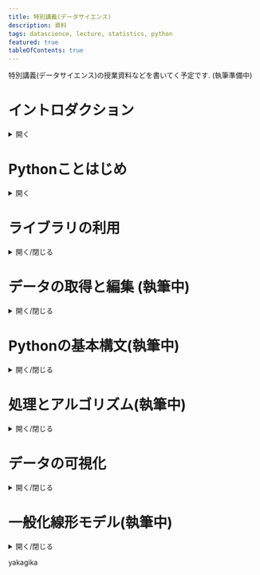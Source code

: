 ```yaml
---
title: 特別講義(データサイエンス)
description: 資料
tags: datascience, lecture, statistics, python
featured: true
tableOfContents: true
---
```



特別講義(データサイエンス)の授業資料などを書いてく予定です.
(執筆準備中)

# イントロダクション
<details>
    <summary> 開く </summary>

こちらの資料では,授業に必要な技術的な内容に限定して掲載します.
授業概要,授業の注意点,成績等については講義中に別資料で説明します.

この授業では, プログラムの基礎を学習したあとに, 様々なDS(Data Science)の技術を実際に試します.
DSは名前の通り,データを扱います. 現在ではデータは基本的に,電子データとして収集,処理されるため,それらの編集,処理にはプログラムを利用します. プログラミングができないと何もできません.

最終的には,自身で研究のためのプログラムを組んでもらいます.
DSや統計でよく使われる言語は, Python, Julia, R, SPSS, matlab などいくつかありますが, この授業では, 現在世界的に広く使われており,習得も容易なPythonを利用します.

## プログラミング言語の種類

プログラミング言語には沢山の種類がありますが,言語によって機能や得意なことが異なります.

![Langage icons](/images/2024-04-08-lecture-DS-languages.png)


プログラミング言語は **実行方式**, **書き方**,**検査の仕方**などの特徴がそれぞれ異なり,大まかにはそれぞれ以下のような意味になります.

---

**実行方式**

プログラミング言語は,人間にとって理解しやすくデータ構造やアルゴリズムを記述するための手段です.しかし,コンピュータはプログラミング言語を直接理解することはできません.そのため,書かれたプログラムはコンピュータが解釈できる形式,すなわち0と1のビット列である機械語に翻訳される必要があります.この翻訳プロセスは,プログラムの実行方式を以下の二つに分ける要因となります.



::: note
- インタプリタ方式

インタプリタ方式では,プログラムは逐次的に機械語に翻訳されながら実行されます.この方式の特徴は,コンパイルする必要がないため,翻訳と実行が同時に行われる点です.これにより,プログラムの変更がすぐに反映されるため,開発中のテストやデバッグが容易になります.しかし,実行のたびに翻訳を行う必要があるため,実行速度が遅くなることが欠点です.
:::



::: note
- コンパイラ方式

コンパイラ方式では,プログラム全体が事前に機械語に翻訳され,その結果として得られる実行可能なプログラムが生成されます.コンパイラ方式の利点は,一度コンパイルされたプログラムは,何度も実行される際に追加の翻訳が不要であるため,実行速度が速いことです.また,コンパイル時にプログラム全体を分析できるため,エラーやバグの発見が早期に行え,より安全性が高まるという利点があります.
:::

この二つの実行方式は,プログラムの性質や用途に応じて選択されます.インタプリタ方式は開発の柔軟性が求められる場合に適しており,コンパイラ方式は性能が重視される場合に好まれます.プログラマはこれらの特性を理解し,それぞれの場面で最適な選択をすることが求められます.

---


**書き方**

プログラミングとは,基本的にコンピュータに対して実行してほしい命令を記述する作業です.現在主流のプログラミング言語には,大まかに**手続き型言語**と**関数型言語**の二つの記述方法が存在します.

::: note

- 手続き型言語

この言語タイプでは,プログラムが｢何を,どうするか｣を順番に記述していきます. Python,Java,VBAなど多くの広く使われている言語がこの方法を採用しています. これにより,処理の流れが直観的に理解しやすくなります.

:::

::: note

- 関数型言語

関数型言語では,プログラムを実行によってユーザーが得たい結果を抽象化し,関数の組み合わせで記述します.このアプローチは,安全性の向上やデバッグのしやすさといったメリットを提供しますが. 概念の抽象化により理解が難しくなることがあります.

:::

近年では,手続き型言語にも関数型の構文が取り入れられるようになり,手続き型言語内で関数型風に記述することや,その逆も可能になっています.

これらの違いについて更に詳しく知りたい方は,別の[講義資料](/lectures/2024-03-29-introduction-to-algebraic-programing.html)で更に詳しく説明しています.

---

**検査の仕方**

プログラミングは,データ構造とアルゴリズムを使用して命令を記述する作業です.ここではデータ型の詳細に深くは触れませんが,あらゆるプログラミング言語において,データはコンピュータのメモリ上に数値の羅列として存在します.それらの数値に意味を与えることでデータ型が形成されます.

プログラムは実行時に,これらのデータ型が適切に使用されているかを検査します.主な検査方法には**動的型付け**と**静的型付け**があります.動的型付けでは,プログラムの実行時にデータ型が決定され,静的型付けではコンパイル時にデータ型が固定されます.さらに,型付けには「弱い型付け」と「強い型付け」という区別も存在しますが,この講義ではその詳細には触れません.興味のある方は,このトピックについてさらに調査してみてください.

::: note
- 動的型付け
動的型付けのシステムでは,プログラマが変数の型を明示的に宣言する必要がありません.代わりに,コンピュータはプログラムの実行時に型を推論し,適切な型を自動で割り当てます.この柔軟性により,プログラマはより迅速に開発を進めることが可能になります.一方で,このシステムではコンパイル時の型チェックが行われないため,実行時に型関連のエラーが発生するリスクが高まります.そのため,安全性を確保するためには,プログラマ自身が型の整合性に注意を払い,エラー処理やテストにより問題を検出する必要があります.
:::

::: note
- 静的型付け

静的型付けでは,プログラマが変数や関数の型をコード内で明示的に宣言し,これらはコンパイル時にチェックされます.この事前の型チェックにより,プログラムの安全性が向上し,実行時のエラーが減少します.また,コンパイラが型情報を利用して効率的なコード生成を行い,パフォーマンスが向上することがあります.静的型付けは特に,大規模プロジェクトや高い信頼性が求められる場合に適しています.

:::

---

プログラミング言語は,このような区分や,それ以外の様々な機能によって,用途の向き不向きが決まります(大雑把な目安です).

![Languages and usages](/images/2024-04-08-language-and-purpose.png)

ではこれらの特徴を踏まえて,Pythonとはどのような言語なのかを見てみましょう.

::: note
Pythonは

    - インタプリタ型言語で
        - 機械語に翻訳しながら動く
        - 手軽に書けて手軽に試せる
        - でも少し安全性が低く,遅い

    - 手続き型言語で
        - 次に何をするかを順番に書く
        - (ただし関数型っぽい書き方もできる)

    - 動的型付け言語で
        - 型検査を動かしながら実施
        - 動かしてから型が違うと失敗する
:::

これらは,プログラミング言語の大きな分類からみたPythonですが, Python固有の特徴として以下のようなものがあります.


::: note

    - とにかく読みやすく書きやすく覚えやすい
        - ABC言語という教育用言語が元になっている
            - 予約語が少ない,      → 覚えることが少ない
            - インデントでかき分け → 間違いが少ない
            - だれが書いても同じになる(と言われてはいる)

    - ライブラリが豊富
        - 統計処理を全部0から自分で書くのは大変
        - 他の人が作ったものを使えるようにするのがライブラリ
        - 様々な大学や企業,研究者が膨大な量の統計処理,機械学習ライブラリを開発している

    - 遅いけど,Cなどと連携しやすい.
        - プログラミング言語ごとに速度は異なる.
        - Pythonは結構遅いので大きな計算に時間がかかる.
            - とても早い言語で遅い部分を書き換えやすい
            - ライブラリは基本的に早くなっている
:::

Pythonが教育用に良く使われるのは, インタプリタ方式の動的型付け言語であることから手軽に書けるだけではなく,もともと言語として簡単に書けるように作られていることが大きいです.

また, 統計,データサイエンス分野のライブラリが充実しており, これによって誰でも簡単に複雑な統計処理やデータサイエンスの技法が利用できることで,Pythonが広く普及しています.

簡単 → 教育用に → 多くの人が使う → ライブラリが充実 → もっと多くの人が使う

という流れがPythonの最大の強みと言えるでしょう.

実際にPythonはユーザー数が増え続けており,プログラムの共有サイトGitHubにおける2023年のすべての言語のなかで2番目にユーザ数が多い言語となっています.
[Top 10 Programming languages on GitHub](https://github.blog/2023-11-08-the-state-of-open-source-and-ai/)

![Top 10 Programming languages on GitHub](/images/top-programming-languages-2023.png)


## 授業準備

この講義では,プログラムを自分で作成し,様々な演習をこなしてもらいますが,その前段階として,いくつかの準備が必要となります. このあたりはこの科目の先修科目の統計学入門でも扱っていますが,履修していない人もいますので,順番にやっていきましょう. 非常に基礎的な内容なので, 問題のない人は飛ばしましょう.

### テキストエディタ

テキストエディタとは,プログラムを書くためのソフトウェアです.
プログラムを書くことをコーディング(Coding)といいます.

テキストエディタには沢山の種類があり,それぞれ独自の機能を持っています.
Windwosに最初から入っている｢メモ帳｣もテキストエディタですが,プログラムを書くために様々な機能が追加された高機能なテキストエディタも沢山あります.

例えば,シンタックスハイライト機能は,以下のプログラムのように,プログラムの記述を役割や意味に応じて色付けして見やすくしてくれます.

~~~ python
## シンタックスハイライト
from datetime import datetime

def greet_based_on_time():
    now = datetime.now()
    current_hour = now.hour

    if 5 <= current_hour < 12:
        greeting = "Good morning, world!"
    elif 12 <= current_hour < 18:
        greeting = "Good afternoon, world!"
    else:
        greeting = "Good night, world!"

    return greeting

# 関数を呼び出して結果を表示
print(greet_based_on_time())
~~~


また,スペースをタブに変換するなどの機能も非常に便利です. 最近では生成AIを利用した自動補完機能がついたエディタなどもありますが,本講義における生成AIの利用に関しては第2回でコードを書き始めた際に説明します.

今までメモ帳以外のテキストエディタを利用したことが無い方には,シンプルなSublime Text 3をおすすめします(今世界的に人気があるのは VSCodeです.非常に便利ですが機能が多すぎて皆さんが混乱する可能性があるので,こちらを選びました).

既に何かしらのテキストエディタを利用している方は,現在使用しているエディタをそのまま利用して頂いても構いません.

[このURL](https://www.sublimetext.com/3)をクリックして,ページ上部にあるDownloadをクリックします. 自分のPCに合わせたインストール方法を選択しましょう.

![Screenshot Sublime Text](/images/2024-04-08-lecture-DS-sublime-install.png)

::: warn
SublimeTextもいろいろな機能を追加することができます.
｢SublimeText 設定｣などで調べて,好きなようにカスタマイズして構い舞いません.
カスタマイズをしなくても基本的な機能には問題ありません.
:::



## IMEの設定

プログラムは基本的に **｢半角英数字｣** で記述されます. プログラム中に全角の空白や記号が交じるとエラーの原因となる場合があります. そのため,プログラムを書く前に,そういったミスが起きないようにIMEの設定をしましょう.

タスクトレーからIMEの設定ができます．基本的に記号をすべて半角に設定しましょう（スペースは必ず半角にしましょう）．特に，句読点をコンマとピリオドに変更しましょう．

![IME](/images/2024-04-08-lecture-DS-IME.png)

## CLIの基本操作

プログラムの開発環境にはマウスなどでクリックして操作するGUI(Graphical User Interface)をもったIDE(Integrated Development Environment)などもありますが,基本的には文字によってコンピュータに命令を送るCLI(Command Line Interface)を利用します. 映画やマンガなどで,ハッカーが黒い画面に文字を打っているあれのことです.

コンピュータのオペレーティングシステムとユーザー間のCLIを提供するプログラムをShellといい,Windowsでは,Command PromptやPowerShellなどがあります. MacなどのUnix系では,Bashやzshがあります. いずれも (Windows) Terminalというソフトウェアを介して利用します.

本講義では環境や好みによって好きな環境で開発して構いませんが,ここでは,PowerShellの利用法を解説します.

Windows11の検索バーで `Terminal`と検索して,出てきた `Terminal`をクリックしましょう.

![Screenshot Terminal](/images/Terminal-launch.png)

自動的に`Windows PowerShell`が起動します. 立ち上がった,黒色の画面に文字でコマンド(命令)を入力して,コンピュータを操作します.

![Screenshot Terminal](/images/Terminal-window.png)


### エンコーディング

実際にコマンドを入力する前に, 初心者がつまづきやすいポイントとして,Windowsのエンコーディングについて解説します.

PCは人間の使う文字（日本語，英語など）が理解できません.PCは機械語と呼ばれる言語で命令を受け付けます.一方で,人間は機械語を読むのが困難です.そこで,人間の使う文字と,機械語の間に変換ルールを設けて人間の文字でされた命令をPCにわかる文字に変換します.この変換ルールを文字エンコーディングと呼びます.

エンコーディングには複数の種類があります(日本語設定のWindowsはShift-JIS,Unix系はUnicodeが一般的です).
PythonはUTF-8という文字エンコーディングがデフォルトなので,Windowsにおいても可能な限りUTF-8を用いた方が良いです.

そこで,ターミナル上で利用するエンコーディングを変更します.
PowerShellを起動して, `chcp 65001` と打ち込み, PowerShell上で利用する文字エンコーディングをUTF-8に変更しましょう. `chcp`が利用する文字コードを変更するコマンド(change code page)で,その後に変更したい文字コードを入力します. `65001`は`UTF-8`のコードページ(Windows独自の文字エンコーディング)です. これはPowerShellを起動する度に行ってください．

~~~ sh
chcp 65001
~~~

と入力すると,

~~~ sh
Active code page: 65001
PS C:\Users\user>
~~~
のように表示されるはずです.

### 日本語表示

Power Shellの設定によっては日本語が表示されず,日本語部分が `□` で置き換えられて表示されます.これは,使用しているフォントに日本語が含まれていないために発生します.


![Screenshot PowerShell](/images/powershell-tofu.png)


設定を変更してて日本語を表示可能にしましょう(
適当な日本語を入力してみて,問題なく表示されるようであれば,変更は必要ありません).

左上の`下向きの矢印 > 既定値 > 外観 > フォントフェイス`の部分を日本語フォントに変更し`保存`をクリックすることで,日本語が表示されるようになります.

![Screenshot Terminal](/images/Terminal-setting1.png)

![Screenshot Terminal](/images/Terminal-setting2.png)

![Screenshot Terminal](/images/Terminal-setting3.png)

その他色やサイズなど,好きな設定に変更できます. あとで,好みにカスタマイズしましょう.

### ディレクトリ

基礎的なコマンドを学ぶ前に,ディレクトリに関して理解しておきましょう.
コンピュータの中のデータは,以下のような木構造になっています. このような木構造によるファイルの構造をディレクトリといいます.

~~~
C: -- Users -- hoge
          |
            -- hoge2 -- Desktop
                   |
                     -- Downloads
                   |
                     -- Documents -- huga
                                |
                                  -- huga2
~~~


CLIにおいて,ユーザはこの木構造のどこかに存在しており,この木構造を移動しながら様々な作業を行います. 現在いるディレクトリのことを `working directory`(以下wd)や`current directory`といいます.


## 基礎的なコマンド

ここでは, この講義で必要となる最低限のコマンド,特にディレクトリの移動に関するコマンドを学習します.

wdは, CLIの左側に表示されていることが多いです.

~~~ sh
PS C:/Users/hoge2>
~~~

のように表示されていれば今`C:`ドライブ下の`Users`下の`hoge2`がwdとなります.

::: warn

- Windowsでは,ディレクトリを区切る文字が`¥`あるいは`\`で表示されていると思います.

- Macでは,`/`です.

本資料では,`¥`を表示するのが ~~ダルい~~ 技術的に難しいので`/`を利用しています. 自分の環境に併せて適宜読み替えてください.
:::

CLIの左側に表示されていない場合にも`pwd`コマンド (print working directory)を入力すると,現在のディレクトリが表示されます.

~~~ sh
PS C:/Users/hoge2> pwd

PATH
----
C:/Users/hoge2
~~~

wdの下に何があるかを調べるコマンドとして`ls`コマンド(list)があります.

::: warn
以下, `PS C:\Users\hoge2`の部分は省略します.
:::

~~~ sh
> ls

Desktop
Downloads
Documents
~~~

※実際の画面では,もう少しいろいろな情報が書かれているかと思います.

wdから別のディレクトリに移動するコマンドとして `cd` コマンド(change directory)があります

`cd [移動先]` と打つことで,lsコマンドで出てきた,ディレクトリに移動することができます.

~~~ sh
> ls
Desktop
Downloads
Documents

> cd Documents
> pwd
PS C:/Users/hoge2/Documents
~~~

::: warn

移動先のディレクトリ名はすべて自分で入力する必要はありません. 最初の数文字を入力して`Tab` Keyを押すと,自動で保管してくれます.

:::


`cd ..` と打つと一つ前のディレクトリ,`cd ~`と打つとホームディレクトリ(基本的には最初に開いた際にいた場所)に一挙に移動することができます.

~~~ sh
> pwd
PS C:/Users/hoge2/Documents
> cd ..
> pwd
PS C:/Users/hoge2
> cd Documents/huga
> pwd
PS C:/Users/hoge2/huga
> cd ~
> pwd
PS C:/Users/hoge2
~~~

`mkdir [作りたいディレクトリ名]` コマンド(make directory)で,新しいディレクトリを作成できます.

`rmdir [消したいディレクトリ名]` コマンド(remove directory)で,ディレクトリを消すことができます.

~~~ sh
> pwd
PS C:/Users/hoge2
> ls
Desktop
Downloads
Documents
> cd Documents
> ls
huga
huga2
> mkdir huga3
> ls
huga
huga2
huga3
> rmdir huga3
> ls
huga
huga2
~~~

`rmdir` コマンドでは中身のあるディレクトリは消せません. オプションを追加することで消せますが,危険なのでここでは教えません.興味があったら自分で調べてみましょう.

::: note
**練習:作業用ディレクトリを作ろう**

- これから,作業をするためのディレクトリをコマンドで作成しましょう.

    - Documentsに移動
    - Programs というディレクトリを作成し移動
    - Python というディレクトリを作成し移動
    - slds というディレクトリを作成し移動
    (名前は好きに設定して良いです. slds; special lecture data science)

これからこの講義で利用するプログラムなどはsldsに保存しましょう.
:::


## 環境構築

自身の環境(PC)でプログラムが動くようにすることを環境構築といいます. Python自分のPCで動くように設定をしましょう.

Pythonの環境構築に関して説明します.Pythonを動かす方法は沢山あります.一つのソフトの中でプログラムの編集から実行まで全て完結するIDE(統合開発環境)やブラウザ上で実行する方法もありますが,ここではCLIを利用して実行する方法を準備します.Windowsを所有している学生が多いと思われるので,Windowsを前提に説明します. それ以外のOSの方は分からなければ教員に聞いて下さい.

Pythonの[公式サイト](https://www.python.org/downloads/windows/)からPythonをダウンロードしましょう.

Windows → 最新の一つ前のバージョンの Windows installer (64-bit) をクリック

最新版を入れたいところですが,一番上のVersionは色々と不具合が起きる可能性があるので,上から2つ目のVersionにしておきましょう(バージョンの数字は,サイトを開いた時期によって変わります.)

![Download Python](/images/python-download.png)

ダウンロードした Python-3.12.1.exeをクリックするとウィンドウが開きます. 指示に従ってインストールしましょう．

::: warn
注意点

開いたWindowで

-  `Insatall launcher for all users(recommended)`

- `Add Python 12.1 to PATH`

というチェックボックスが出てきたら,それらにチェックを入れてから次に進みましょう.

この画面もVersionなどによって変わるため,分からなければ教員に聞いて下さい.

![Install Python](/images/install-python.png)

:::

インストールが終わったら **新しくPowerShellを開いて** `python --version` と入力しましょう.
**Macの人は** `python3 --version` とコマンドが変わりますので注意してください. Macの人は以降,`python` コマンドはすべて  `python3` コマンドに読み替えてください.

install したversionのPythonが表示されれば無事インストールされています.



~~~ sh
> python --version
Python 3.12.1
~~~

## Hello World

初めて作成するプログラムとして標準出力(PowerShellなどの画面)に`Hello World`と出力するだけのプログラムを作成してみます.

`PowerShell`を開いて,自分の作業用ディレクトリに移動します.

~~~ sh
> chcp 65001
> cd Documents/Programs/Python/slds
~~~


テキストエディタで新しいファイルを開き,**作業用ディレクトリ**に`hello.py`という名前で保存しましょう.

`.py`はPythonプログラムの拡張子です.

保存は,タブから`File > save with encoding > UTF-8`の順にクリックし`UTF-8`で保存しましょう.
それ以降は `Ctrl + s`などで上書き保存しても構いません.


作成したディレクトリに移動し, lsコマンドでファイルがあるか確認しましょう.
ょう.

~~~ sh
> ls
hello.py
~~~

確認できたらhello.pyに以下の2行を書き足して上書き保存します.

~~~ python
# -*- coding:utf-8 -*-
print(“Hello world!”)
~~~

保存できたら`python hello.py`コマンドでプログラムを実行します.
(Macの人は `python3 hello.py`です.)

標準出力に`Hello World!`と表示されれば成功です.

~~~ sh
> python hello.py
Hello World!
~~~

ここまでで，皆さんはPCでプログラムを書く準備が整いました．
あとはプログラムの書き方を学習すれば自身の環境で開発が行なえます．

## プログラミングの勉強の仕方

プログラミング言語は,文字通り**言語**です. 英語などと同じ様に,使わないと身につきません.なので,大事なことは**勉強するより使う**ことです.

英語の勉強で,一つひとつ文法を覚えることは大切かもしれませんが,実際に英文を書いたり,会話しないと使えるようにはなりません. プログラミングの学習で,学習用の資料や教科書を一つ一つ**読んだり,ノートに書き写す人**がたまにいますが,かなり効率が悪い方法です. 何も分からなくてもいいので,取り敢えずプログラムを書いて実行するようにしましょう. 資料に載っている例はすべて,実際に書いて実行してみましょう.

一番いい方法は,何も分からなくても取り敢えず,プログラムをつかってしてみたいことを実行することです.1からすべての構文などを覚えようとしないで,自分がやりたい,しなければならないことを,書き始めましょう. **分からないところだけを**調べれば十分です.

その際に,新しく知ったことは,メモなどして,あとで参照できるようにしておきましょう. その資料が後々役に立ちます.

プログラミングは,すべて暗記する必要はありません. 覚えていなくても,それの調べ方や載っている資料を知っていれば十分です. 何回も使う機能であれば自然に覚えます.

**ただし,** Pythonは非常に多くの人が利用しているので,みなさんがこの講義で習うレベルのことは検索すれば既に,完成したプログラムを参考にすることができます. また,ChatGPTなどの生成AIを利用すれば,皆さんの書いたプログラムよりかなりできの良いものをすぐに得ることができます. それらを見て勉強することは大切ですが,ただ,只管コピペしたり,生成AIの結果を利用しているだけでは,全く身につきません. 検索して出てきたコードや,生成AIによるコードを利用しても構いませんが, それをただ貼り付けるのではなく,**自分で読んで,理解する**ようにしましょう.

知らない部分,自分では書けない部分が見つかったらそれを理解するように勉強しましょう. ChatGPTに質問しても構いません. ただ,聞いたことを説明できるようにしましょう.

自分で説明できないものを使えるのは**せいぜい学校の課題くらいです**. 仕事や研究では,中身の良く分からないコードは利用できません. 最低限自分で理解したものだけを利用してください.

講義では,結果があっていればよいだけではなく,**なぜそのように書いたのか**,**どのような意味か**,**なぜこうなるのか**などを皆さんに聞きますので,理解に務めるようにしましょう.





::: note

**演習**

- <u>演習1 Shellコマンドの調査</u>

今回ならったいくつかのコマンド以外にも便利なコマンドが沢山あります. 3つ調べて,使い方を説明してください.

- <u>演習2 チートシートの作成</u>

チートシートとは「それだけを見れば必要な情報が分かるメモ書き」のことです.
プログラミングの学習では, 自分でノートを取って,それさえ見ればなんとかできる資料を作る のは非常に有用です.

`.ppt`でも`.txt`でも形態は何でも良いので, 自分だけのチートシートを作成して, 今日覚えたこと,調べたことなどをメモしていきましょう.

◦ CLI, Pythonの基礎, Pandasなど学習の区切りごとにシートを分けると便利です.

◦ スライドサイズを事前に大きく設定しておくと便利です

書き方は自由ですが, [検索して](https://www.google.com/search?newwindow=1&client=safari&sca_esv=635483f0705dd420&sca_upv=1&q=python+%E3%83%81%E3%83%BC%E3%83%88%E3%82%B7%E3%83%BC%E3%83%88&uds=AMwkrPtd7EXxieMQKehnHvZf8S6pNpVcJzQvmfSMfustdt5GVU4paqDezVS1KwRLLfnWdTPfRKqI2vio1swnpAMe65pQfFGqsLrhLm9FBruViqbu8gs83egRP5pID9cAUWbOoFAII8Bi4Sa9pC2nZB8uNY_Im_IVhSc-ISQJazoPJyS7Y5hq8j_wtxEDwusT0kav7Mhx_On2phc8rZKZ0rWb3f5AykS1iJlyMqAYBs5Ke8QgUSIasP6AkeP9P6DIKWQaXCglNYTRDcA_cLO0qv_MU45G2ng9BfipwmjcaL4l2EsY-TdRRazsTUowT__BAUHIv2lsEG32&udm=2&prmd=ivsnmbtz&sa=X&ved=2ahUKEwiA48qB-bOFAxU3aPUHHYJmBQsQtKgLegQICRAB&biw=1147&bih=1269&dpr=1)有名なチートシートを参考にしてください.

このチートシートは後で紹介してもらいます.

- <u>演習3 `print()`の利用</u>

今回作成した`hello.py`における
`print()` という関数は()内の文字(`""`で囲われている部分)を標準出力する関数です.
`print()`の括弧内の `Hello World!` 部分を好きな文字に書き換えて実行してみましょう.

:::

::: warn

**演習について**

この資料では,所々に演習が指定されています.
演習は自分で行い, どのようにやったのかを講義中に発表してもらいます.

家で演習を進めた場合には,講義中にそれが再現できるように,

- どのようにやったのか
- なぜやったのか

などを人に説明できるようにメモ,資料などを残しておきましょう.
:::


</details>

# Pythonことはじめ

<details >
    <summary> 開く </summary>



第2回では,Pythonの基礎の基礎を学習します.
本講義はプログラミング自体の学習を対象としているわけではないので,
講義内で必要な技能を紹介するのみに留めます.

基本的には,公式の[Pythonチュートリアル](https://docs.python.org/ja/3/tutorial/index.html)の内容で必要十分ですので,そちらにそって学習を進めます.
より詳しい内容を勉強したい場合には,プログラミングの講義を履修するか,
[千葉商科大学IEEESB](http://cucieee.stars.ne.jp/index.html)
などに参加するのが良いかと思います.

今回は取り敢えず,以下の作業を自分で行いながら,Pythonの体験をしてみましょう.

## REPLを使ってみよう



プログラムの対話環境全般をREPL (Read Eval Print Loop)と呼びます. 長いプログラム(スクリプト)を書かなくても対話的にプログラムを実行することができます.

Pythonには複数のREPLがあり,iPython, jupyternotebook, Google Colaboratoryなどがあります.ここではとりあえず,iPythonを利用します. 他のものについても,後ほど出てきます.

CLI(PowerShellやTerminal)を開いて,`python`(Mac の人はPython3)とだけ打ってEnter Keyを入力するとPythonのREPLが立ち上がります.

~~~ sh
~/Desktop
python3
Python 3.10.11 (v3.10.11:7d4cc5aa85, Apr  4 2023, 19:05:19) [Clang 13.0.0 (clang-1300.0.29.30)] on darwin
Type "help", "copyright", "credits" or "license" for more information.
>>>
~~~

プログラムを書いてEnter Keyを押すとその行のプログラムが実行されます.

~~~ sh
>>> 1 + 1
2
~~~


終了するには,`exit()`と入力します.

~~~ sh
~/Desktop 1m 7s
Python 3.10.11 (v3.10.11:7d4cc5aa85, Apr  4 2023, 19:05:19) [Clang 13.0.0 (clang-1300.0.29.30)] on darwin
Type "help", "copyright", "credits" or "license" for more information.
>>> 1 + 1
2
>>> exit()
~/Desktop 1m 7s
~~~

## コメントアウト

REPL上でもスクリプトでも,\#を先頭につけると,その行はコメントとして扱われます.

ただのコメントであり,プログラムとしては何も実行されません.

~~~ sh
>>> # これはコメント何も起きない
>>>
~~~

## データ型

第1回の検査に関する説明で軽く触れましたが, プログラミングで扱うデータはコンピュータのメモリ上に数値の羅列として存在します. それらの数値に人間が解釈可能な意味を与えたものをデータ型といいます.

Pythonで最初から準備されているデータ型(**組み込み型**)には以下のようなものがあります.
詳細はこのあと順番に見ていきますので, こんなものがあるということだけ,頭に入れておきましょう.

::: note
Pythonのデータ型(一部)

- 数値型:数値を表す
    - 整数(`int`)
    - 浮動小数点数(`float`)
    - 複素数(`complex`)

- 文字列型(`str`):文字を表す

- リスト(`list`):いくつかのデータをまとめたもの

- タプル(`tuple`):データの組み合わせ

- 辞書型(`dict`):`key`と`value`からなる辞書を表す

- 真偽値(`bool`):正しいか正しくないかなどを表す
:::



### 数値型(Pythonを電卓として使う)

REPLの動きに慣れるために,電卓で行うような簡単な計算をREPL上で行いましょう.
電卓で行う計算なので,ここで扱うデータ型は数値型になります.
Pythonは,における数値型には整数を表す`int`,小数を表す`float`,複素数を表す`complex`があります. 本資料では,その内`int`と`float`について扱います.

基本的には`1`や`100`のような整数を書けば`int`型として認識され,`1.0`や`100.3`のように小数点をつけると`float`型として認識されます.


~~~ sh
>>> 1
1
>>> 1.0
1.0
~~~

Pythonでは`type()`の丸括弧の中にデータを記述することで特定のデータのデータ型を確認することができます.

~~~ sh
>>> type(1)
<class 'int'>
>>> type(1.0)
<class 'float'>
~~~

整数や後述の文字など変換可能なデータ型から,`int`型へ変換するには`int()`の中に,そのデータを書きます. `float`型に変換するには,`float()`を使います.`int`から`float`への変換では,小数点以下が切り捨てられます.


~~~ sh
>>> int(4.9)
4
>>> float(2)
2.0
>>> float("2")
2.0
~~~

Pythonでは複数の数値型が混ざった計算に対応しています. 基本的に,特定の計算で複数の数値型が混じっている場合には, `int`型は`float`型に,`float`型は`complex`型に自動で拡張されるので本講義の範囲ではそれほど意識する必要はありません.

簡単な計算に用いる記号は以下のとおりです.

|  計算      | 記号      |
| ------     | ----      |
| 足し算     | `+`       |
| 引き算     | `-`       |
| 掛け算     | `*`       |
| 割り算     | `/`       |
| 整数除算   | `//`      |
| 剰余(余り) | `%`       |
| 累乗       | `**`      |
| 絶対値     | `abs()`   |
| 整数変換   | `int()`   |
| 小数変換   | `float()` |

実際の計算は以下のようになるはずです.

計算は普通の電卓と同じような感覚で使えます.

~~~ sh
>>> # 足し算
>>> 1 + 1
2
>>> # 引き算
>>> 10 - 5
5
>>> # 掛け算
>>> 2 * 3
6
>>> # 割り算
>>> 100 / 5
20.0
~~~

計算には順序があり丸括弧 `()`で囲うことで計算する順番を変えることができます.

~~~ sh
>>> (50 - 5 * 6) / 4
5.0
>>> 50 - 5 * 6 / 4
42.5
~~~


マイナスの数は数値の前に`-`をつけます

~~~ sh
>>> 10 + -5
5
~~~

割り算の商と余りは`//`や,`%`で計算できます.

~~~ sh
>>> # 整数除算(余りを表示しない)
>>> 6 // 4
>>> 1.0
>>> # 剰余(余り)
>>> 17 % 3
2
>>> 5 * 3 + 2
17
~~~

同じ数字をX回掛けたものを累乗といい,`**`といいます. `2 ** 3 = 2 * 2 * 2`

~~~ sh
>>> # 累乗
>>> 2 ** 2
4
>>> 2 ** 3
8
~~~


`abs()` の中に数値を入れることで絶対値が計算できます

~~~ sh
>>> abs(4)
4
>>> abs(-4)
4
~~~



:::

**演習**

以下の計算をREPLを使って自分でしてみましょう.
Pythonの計算になれることが目的ですので,どのように計算したかを説明できるようにしましょう.

- 飴が40個あります.7人で同じ数ずつ分けると1人分は何個で何個あまりますか?

- 底辺5cm,高さ4cmの三角形の面積はいくつですか?

- 2の8乗はいくつですか?

- 累乗と掛け算の計算順序を丸括弧を使った計算で確かめてください.

:::

## 変数と代入



値に名前をつけることを`代入`といい,名前のついた値を`変数`といいます. `=` の左側に付けたい名前,右側に値を書きます.

プログラムでは,データはコンピュータの記憶領域(メモリ)に格納されています. メモリは,1バイト(8bit, 1bit は0/1の値)ごとにアドレスという連番がついています.


![memory null](/images/memory-null.png)

~~~ sh
>>> x = 10
~~~

変数を宣言するということは,このアドレスにデータを割り当てることを意味します.
`x = 10`という変数が4バイト利用するとしたら以下のようにアドレス 201 から204 に 10という数字(int)を割り当てるイメージです.

![memory 10](/images/memory-10.png)

`x`のアドレスは`id(x)`で確認できます.

~~~ sh
>>> id(x)
4438639120
~~~

`y = x` と変数に別の名前を宣言する場合は,同じ場所が参照されます.

~~~ sh
>>> y = x
>>> id(x)
4438639120
>>> id(y)
4438639120
~~~

![memory 10](/images/memory-10y.png)

`x=15`と再度代入する(再代入)と,新しくメモリが確保されます.
その際に,`x`をコピーしていた`y`の値も変わることに注意しましょう.

~~~ sh
>>> x = 15
>>> id(x)
4438639280
>>> id(y)
4438639280
~~~

![memory 15](/images/memory-15.png)

数値の場合には`y`に再代入しても,`x`の値は変わりません.

~~~ sh
>>> x = 10
>>> y = x
>>> id(x)
4438639120
>>> id(y)
4438639120
>>> y = 15
>>> y
15
>>> x
10
>>> id(x)
4438639120
>>> id(y)
4438639280
~~~

この挙動は,後に出てくる配列では,異なるので注意が必要です.


::: note
変数に名前をつける際には,以下の点に注意しましょう.

- 小文字で始まる英数字を使う

- 複数の単語を使うときは`_`(アンダーバー)でつなげる

- 英語で名前をつける
    - `nagasa` ではなく `length`
    - `namae` ではなく `name`

- 長くなっても良いので他の人が見たときに意味がわかる名前をつける
    - 三角形の高さを表したいとして
        - `x`や`h`などの一文字よりも
        - `height`のほうが良い
        - 他にも高さを表す変数が登場するなら
        `triangle_height`のほうがより分かりやすい

~~~ sh
>>> # 長方形の面積を求める
>>> width = 20
>>> height = 5
>>> area = width * height
>>> area
900
>>> #定義されていないものはエラーがでます
>>> space
Traceback (most recent call last):
 File "<stdin>", line 1, in <module>
NameError: name 'space' is not defined
~~~
:::

::: note
**演習**

- 変数を利用して以下の猫型ロボットのBMIを計算してください
    - BMI = 体重(kg)÷身長(m)の2乗
    - 猫型ロボットの身長 129.3cm
    - 猫型ロボットの体重 129.3kg
:::

### 代入演算子

代入は`=`でつなげる以外にもいくつかのパターンがあります.
まずは,普通に変数に数値を代入してみます.

~~~ sh
>>> x = 1
>>> x
1
>>> x = 2
>>> x
2
~~~

このように具体的な値を`=`の右側に記入するのは直感的に分かりやすいのですが,pythonのプログラムを見ていると,左右に同じ変数名が登場する場合があります.

~~~ sh
>>> x = 1
>>> x = x + 1
>>> x
2
~~~

これは,**右側に登場する**`x`は過去の`x`を表しており,**左側に登場する**`x`は,過去の`x`を利用して作られた新しい`x`であると解釈しましょう.

上の例では,`x=1`という過去の変数を使って, `x(=1) + 1`という新しい`x`を作っています.
これは**自己代入**と呼ばれ,数学や関数型言語における**再帰**とは異なり,手続き型言語独特の記法なので注意しましょう.

足し算`+`を使った自己代入は省略して, `x += 1`のように書けます. これは `x = x + 1`の省略形で**複合代入演算子**といいます.

同様に,引き算`-=`,掛け算 `*=`, 割り算 `/=`などの代入演算子も存在します.

~~~ sh
>>> x = 10
>>> x -= 5
>>> x
5
>>> x *= 5
>>> x
25
>>> x /= 5
>>> x
5
~~~

## 文字列型

ここまでは,数値のみを扱ってきましたが,Pythonには数値以外にもいくつものデータ型が存在します.
次に, 文字を表す`文字列型(str)`の利用法について見ていきましょう.

文字列型は,文字を`""`(ダブルクオーテーション),あるいは`''`(シングルクォーテーション)で囲みます.

~~~ sh
>>> "イヌ"
'イヌ'
>>> 'ネコ'
'ネコ'
>>> type('ネコ')
<class 'str'>
~~~

三連引用符`"""`で囲むことで複数行書くことができます.

~~~ sh
>>> """ あ
... い
... う"""
'あ\nい\nう'
~~~

`\n`は改行を表しています.

~~~ sh
>>> print('あ\nい\nう')
あ
い
う
~~~

### 文字列の演算

文字列は`+`で連結,`*`で反復させることができます.

~~~ sh
>>> name = '太郎'
>>> '私は' + name 'です!'
'私は太郎です!'
>>> name * 3
'太郎太郎太郎'
~~~

文字列が代入された変数の後ろに`[]`をつけて,番号を`[]`の中に入れると,指定した番号番目の文字が取得できます. このような`[]`で指定する数字を`index`といいます.

`Python`という文字に対して,indexは以下のように振られています.
`-`をつけて後ろから数えることもできます.

|文字列    |  P    |  y    |  t    |  h    |  o    |  n    |
| :---:    | :---: | :---: | :---: | :---: | :---: | :---: |
|前から    |  0    |  1    |  2    |  3    |  4    |  5    |
|後ろから  |  -6   |  -5   |  -4   |  -3   |  -2   |  -1   |

Pythonの文字列は,最初の文字を`0`番目と数えるので注意しましょう.

~~~ sh
>>> word = 'Python'
>>> word[0]
'P'
>>> word[5]
'n'
>> word[-6]
'p'
~~~

インデックスの`[]`の中で,`[Start:End]`のようにはじめと終わりのインデックスを指定することで,文字列の1文字ではなく,部分的な文字列を取得することもできます. これを**スライス**といいます.

終わりは,一つ手前までになるので注意しましょう.

~~~ sh
>>> word[0:2]
'Py'
>>> word[2:5]
'tho'
~~~

はじめか終わりのインデックスを省略すると,**以降全て**という意味になります.

~~~ sh
>>> word[:4] #0から4まで
'Pyth'
>>> word[2:] #2から最後まで
'thon'
~~~

::: note
**演習**

- 演習1

`'abcdefg'` から `'cde'`をスライスで抜き出してください.

- 演習2

`x = 'abcdefg'`と定義して, xに操作を加えて`'abfg'`を作ってください.

- 演習3

`x = 'abcdefg'`と定義して, xに操作を加えて`'bbbeee'`を作ってください.

:::

## リスト

複数の値をまとめるデータ型の一種に**リスト型**があります. コンマで区切って角括弧の中に複数の値を書くことで,ひとまとまりのデータを作れます.
リストの中身一つ一つを**要素**といいます.

~~~ sh
>>> squares = [1,4,9,16,25]
>>> squares
[1,4,9,16,25]
~~~

リストは文字列と同じ様に,インデックスやスライスで要素を取得できます.

~~~ sh
>>> squares[0]
1
>>> squares[-1]
25
>>> squares[-3:]
[9,16,25]
~~~

### リストの演算

リストも`+`で連結,`*`で反復させることができます.

~~~ sh
>>> [1,2,3] + [4,5,6]
[1,2,3,4,5,6]
>>> [1] * 3
[1,1,1]
>>> [1,2] * 3
[1,2,1,2,1,2]
~~~

リストはインデックスやスライスで指定した要素に値を再代入して変更することができます.

~~~ sh
>>> animal = ['cat','dog','bird']
>>> animal[1] = 'mouse'
>>> animal
['cat','mouse','bird']
>>> animal[1:] = ['fish','pig']
>>> animal
['cat','fish','pig']
~~~

::: warn

リストは,数値などとは**変数に別の名前をつけたときの挙動が異なる**ので注意が必要です.

数値や文字列は,別の名前をつけた変数に再代入した場合もとの変数は,変更されません.

~~~ sh
>>> cat = 'cat'
>>> cute_cat = cat
>>> cute_cat = 'cute_cat'
>>> cat
'cat'
>>> cute_cat
'cute_cat'
~~~

`cute_cat`を変更しても`cat`は変わりません. 代入の説明箇所で見たように,数値などの変数の場合は,`cute_cat`には`cat`の値が渡されており,値が同じ場合には同じアドレスを参照するが,値が変更された場合には,
新しいメモリが確保されます.

しかし,リストは別名の変数を変更すると元の変数の値も変更されます.

~~~ sh
>>> animal = ['cat','fish','pig']
>>> species = animal
>>> species[0] = 'horse'
>>> animal
['horse', 'fish', 'pig']
>>> species
['horse', 'fish', 'pig']
~~~

`animal`の別名`species`を変更すると`animal`も変更されています. これは,配列などは新しい名称の変数に,値ではなくアドレスを渡していることによります.どちらの変数もずっと同じアドレスを参照しつづけるため,片方が変化すると同じアドレスを参照しているもう片方の値も変わります.

~~~ sh
>>> id(animal)
4441753024
>>> id(species)
4441753024
>>> species[0] = 'cat'
>>> id(species)
4441753024
~~~

しかし,インデックスやスライスによる要素の変更ではなく,全体を再代入した場合には新しいアドレスが割り当てられます.

~~~ sh
>>> species = ['a','b','c']
>>> id(species)
4441834752
~~~

同じ値を持つが異なる場所を参照するリストを作りたい場合には,`copy()`を利用します.

~~~ sh
>>> animal = ['cat','fish','pig']
>>> species = animal.copy()
>>> id(animal)
4441764160
>>> id(species)
4441798208
>>> species[0] = 'dog'
>>> animal
['cat', 'fish', 'pig']
>>> species
['dog', 'fish', 'pig']
~~~

このような挙動は今後出てくる`pandas`などの配列でも同様なので,注意が必要です.

:::

`append()`というメソッドを使って,リストの末尾に要素を追加することができます.

~~~ sh
>>> animal
['cat','fish','pig']
>>> animal.append('dog')
>>> animal
['cat','fish','pig','dog']
~~~

リストの長さ(要素数)を知りたい場合には,`len()`関数を利用します.

~~~ sh
>>> animal
['cat','fish','pig','dog']
>>> len(animal)
4
~~~

::: warn
`メソッド`,`関数`という言葉が説明無しに突然でてきました.
これらの違いについて理解するには段階が必要なため,後に説明します.
ここでは,変数などの後ろに`変数.f()`の形で`.`を利用してつけるものを`メソッド`,単独で`f()`のように利用するものを`関数`ということだけ覚えておきましょう.
なお,いずれも`()`の中に値や変数を書いたり書かなかったりしますが,その意味についても後ほど扱います.
:::



リストはリストも要素にすることができます. このようなリストを**多重リスト**と呼びます.

~~~ sh
>>> x = [1,2,3]
>>> y = [4,5,6]
>>> z = [x,y]
>>> z
[[1,2,3],[4,5,6]]
>>> z[1]
[4,5,6]
>>> z[0][1]
2
~~~

::: note
**演習**

`xs = [[1,2,3],[4,5,6],[7,8,9]]` というリストを作り,以下の操作を行ってください.

- `xs`の長さを求める

- スライスを使って以下を抽出する
    - `[[4,5,6],[7,8,9]]`
    - `[[1,2,3]]`
    - `[[7,8,9]]`
    - `[8,9]`

- `[4,5,6]`を`[-4,-5,-6]`に更新する

- `1` を `-1`に,`9`を`-9`にする

- `[7,8,-9]`のあとに,`[10,11,12]`を追加する

:::

## タプル

Pythonにはリスト以外にも複数のデータ型の組み合わせを表すデータ型が存在します. タプルは,データの組を表すデータ型であり,`()`の中に`,`で区切ってデータを入れることでリストのようにデータを格納することができます.
タプルも複数のデータをまとめることができます.

しかし, リストのように扱うことは推奨されません.
(後に扱う関数などで返り値を複数返したいときなど)基本的に2,3個のデータの組を扱いたい場合に利用して,3個以上のデータを扱い場合にはリストなどを使うようにしましょう.

~~~ sh
>>> name_and_age = ('Taro',10)
>>> name_and_age
('Taro', 10)
~~~

タプルの値の取り出しには,同じ形のタプルに変数を格納することで値を取り出す`パターンマッチ`が良く利用されます.

~~~ sh
>>> (name,age) = name_and_age
>>> name
'Taro'
>>> age
10
~~~


インデックスによる値の取得も可能です.

~~~ sh
>>> name_and_age[0]
'Taro'
>>> name_and_age[1]
10
~~~


ただし,インデックスを利用した要素の変更はできません.

~~~ sh
>>> name_and_age[0] = 'Hanako'
Traceback (most recent call last):
  File "<stdin>", line 1, in <module>
TypeError: 'tuple' object does not support item assignment
~~~

## 辞書型

名前とその意味, 商品と在庫数,日本語名と英語名など,特定のデータに対応する別のデータの組み合わせを沢山扱いたい場合には,`辞書型`(dict)が利用されます. 辞書型は`key`と`value`と呼ばれるデータの組み合わせからなります.

辞書型のデータは,`{key1:value1,key2:value2,...}`のように,`key`と`value`の組み合わせを`:`で表して,`{}`にコンマで区切るかたちで作成します.

例えば, 学生と学生の出席回数の組み合わせを表すデータは以下のように作成されます.

~~~ sh
>>> attendance = {'Taro':10,'Hanako':12,'Kenta':9,'Shizuka':10}
>>> attendance
{'Taro': 10, 'Hanako': 12, 'Kenta': 9, 'Shizuka': 10}
~~~

`dict()`に`key`と`value`のタプルのリストを渡すことで生成する事もできます.

~~~sh
>>> attendance = dict([('Taro',10),('Hanako',12),('Kenta',9)])
>>> attendance
{'Taro': 10, 'Hanako': 12, 'Kenta': 9}
~~~

特定の`key`でそれに対応する`value`を呼び出すには,`key`をインデックスとして`[]`を利用します.

~~~ sh
>>> attendance['Taro']
10
>>> attendance['Shizuka']
10
~~~

新しい`key:value`を加える場合にも,`value`を変更する場合にも,インデックスによる代入が利用できます.

~~~ sh
>>> attendance['Taro'] = 11
>>> attendance['Taro']
11
>>> attendance['Shinzi'] = 12
>>> attendance['Shinzi']
12
~~~

`key`を削除するには`pop(消したいkey)`メソッドを利用します.

~~~sh
>>> attendance.pop('Hanako')
>>> attendance
{'Taro': 11, 'Kenta': 9, 'Shizuka': 10, 'Shinzi': 12}
~~~

辞書型のデータから,`key`のみ,`value`のみを抜き出すには,`keys()`,`values()`メソッドを利用します.
リストとして取得したい場合には,`list()`関数で囲みます.

~~~ sh
>>> attendance.keys()
dict_keys(['Taro', 'Kenta', 'Shizuka', 'Shinzi'])
>>> attendance.values()
dict_values([11, 9, 10, 12])
>>> list(attendance.values())
[11, 9, 10, 12]
~~~

これらの処理はリストを利用しても可能ですが,辞書型のほうが計算が速いため辞書型を利用するようにしましょう. プログラミングにおいては用途に応じて適切なデータ型を選択することが重要です.

::: warn
同じような処理が可能なデータ型でも,その処理を実行するのにコンピュータが必要な計算の数や,使用するメモリの量,速度などに違いがあります.

この資料では扱いませんが,大規模なデータを扱う場合や,大量の計算を行うプログラムを書く際には,`計算量`を考慮して`アルゴリズムとデータ構造`を適切に設計する必要があります. 興味のある方は,調べてみましょう.
:::

::: note

**演習**

- 5種類の果物の日本語名と英語名を変換する辞書を作成し,実際に機能する様子を紹介してください.

- 上で作成した辞書にもう一つ果物を追加してください.


:::


## 論理演算

それが正しいか間違っているか判別できる文を**命題**といいます. 命題の結果を表すものとして真(正しい),偽(間違っている)という値を用います. 真と偽を併せて**真偽値**といいます.

例えば,`1は2より大きい`という命題は,間違っているので**偽**となります. `人間は必ず死ぬ`という命題は,今のところ不老不死の人間がいないので**真**です.

プログラミングではこのような命題の判断がしばしば必要となるため,それらを扱うデータ型が提供されています.

真偽値を表すデータ型として`Bool`があります. `Bool`は`True`(真),`False`(偽)のいずれかです.

Pythonには命題の判定を行う演算子として,以下のようなものが準備されています.

|記号       | 意味         |
| :---:     | :---:        |
| `>`       |  より大きい  |
| `>=`      |  以上        |
| `<`       |  より小さい  |
| `<=`      |  以下        |
| `==`      |  等しい      |
| `!=`      |  等しくない  |
| `in`      |  含む        |

数値などの大小関係を調べるときには,比較演算子 `>`,`>=`.`<`,`<=`を利用します. 演算子の左右に数値を書くと,結果に応じて真偽値が帰ってきます.

~~~ sh
>>> 1 > 2
False
>>> 1 < 1.5
True
~~~

リストや文字列に特定の要素(文字列)が含まれているかは,`in`で判定できます.

~~~ sh
>>> 'ab' in 'abcd'
True
>>> 1 in [3,4,5]
False
~~~

値が等しいか/等しくないかを判定するには,`==`と`!=`を利用します.

~~~ sh
>>> 4 == 4
True
>>> 'cat' != 'cat'
False
~~~

これ以外にもPythonにはいくつかの演算が準備されていますし,自分で作ることも可能です.

`True` や `False`などの`Bool`値は, `AND`(かつ),`OR`(または),`NOT`という演算で計算することができます(`XOR`というのもあるが省略).
PythonではAND は `&`, OR は `|`, NOT は `not` という演算子が提供されています.

A,Bが命題だとして,`A & B`は両方`True`のときに,`True`となります. `A | B`は片方どちらかが`True`のときに`True`となります.

例えば,

- `1は2より大きい かつ 2は0より大きい` という命題は,`2は0より大きい`は正しいですが,`1は2より大きい`が間違っているので全体として,`False`です.

- `ネコは哺乳類である または ネコは鳥類である`という命題は `ネコは鳥類である`が間違っていますが全体としては`True`です.

演算の結果は,それぞれ以下のようになります. これを真偽値表といいます. ここでは,最低限の例だけを紹介しますが,より深く理解したい人は論理学などの講義を受講しましょう.

| 命題Aの値 | Bの値 | `A & B` | `A | B`|
| :---:     | :---: | :---:   | :---:  |
| True      | False | True    | True   |
| False     | True  | False   | True   |
| True      | False | False   | True   |
| False     | False | False   | True   |

Pythonではそれぞれの命題を丸括弧で囲んで,`&`,`|`演算子で論理演算を行うことができます.


~~~ sh
>>> (1 > 2)
False
>>> (2 > 0)
True
>>> (1 > 2) & (2 > 0)
False
>>> (1 > 2) | (2 > 0)
True
~~~

`not` は命題の否定を表しており `True`が`False`,`False`が`True`になります.`not`は命題の前に書きます.

~~~ sh
>>> (1 > 2)
False
>>> not (1 > 2)
True
~~~

::: note

**演習**

ある値が偶数かどうかは,2で割った余りが0かどうかを判定することで判定できます.
`x=101`,`y=202`として, 以下の命題の真偽をPythonで計算してください.

- xが偶数
- yが偶数
- xが偶数かつyが偶数
- xが偶数またはyが偶数
- x + y が奇数

:::


</details>

# ライブラリの利用

<details>
    <summary>開く/閉じる</summary>

通常のPythonの学習では,基礎的な演算のあとにFor文やIF分を学びます.
しかし,この講義では通常のリストなどよりもむしろPandasとよばれるライブラリの機能を多用します.なので, 先にライブラリの利用法と,Pandasの利用法を学び,それらを事例としてFor文やIF文,関数などの基本的な構文を学習します.


## (復習)スクリプトの実行

これまでは,対話環境でプログラムを実行してきましたが,対話環境は複雑な処理には適しません.
これから,1行1行プログラムを記述して対話環境で実行するのではなく,複数行のプログラムをまとめて記述して一気に実行する方式に切り替えます. 複数行のプログラムを一つのファイルにまとめたものをスクリプトファイルと呼び, 書かれているプログラムをスクリプトといいます. 初回に行った`Hello World`はスクリプトを実行していました.

::: note
**Pythonのスクリプト実行の方法**

- テキストファイルにプログラムを書く

- ファイルの拡張子を`.py`にして保存する
    - 講義で作成したプログラムは,あとで自分が参考にできる最高の資料です.
        - あとで何をやっているのか自分が理解できるように
        プログラムにはできるだけ沢山のコメントを付けましょう

        - ファイル名は,後からみて,中身が何であるかわかるよう`英数字`で名付けましょう
            - `a.py`や`file.py`,`課題.py`などはやめましょう

- Shell上でそのファイルが保存されている場所に移動する

- `python ファイル名` コマンドで実行する
    - ※ `python` は空白の後に続くプログラムを実行するためのコマンドです.
    - ※ Macの人は `python3` を利用します.
:::


::: note

**演習**

第1回で行ったことを参考に,`Let's start the Python programming!!` と表示されるプログラムを作成しましょう. ファイル名などは適切に名付けてください.
まだ,今後沢山のスクリプトを書いていきますので,適切にフォルダなどを整理しましょう.

:::

## ライブラリとは

第1回の講義で説明しましたが,プログラムをまとめて他の人がプログラム内で利用できるようにしたものをライブラリといいます. Pythonは,統計,データサイエンス関連のライブラリが充実しているために,利用者が多いということでしたね.

Pythonは様々なライブラリを呼び出して利用するための言語として利用されている側面が大きいです.なので, 目的に応じた様々なライブラリの使用法を知って初めてPythonの力を活用できます.

ライブラリのより細かい概念として, **モジュール(Module)**と**Package(Package)**があります.

::: note

- `Module`
    - 他のプログラムに読み込む(`import`)することができるスクリプトファイル

- `Package`
    - Moduleの名前空間をドットで構造化する手段

- `Library`
    - 用途に応じてPackageをまとめたもの
:::

`import`や名前空間の意味は,実際に使っていきながら見ていきましょう.

## ライブラリを使ってみよう

データサイエンスは,名前の通りデータを扱いデータから何かしらの示唆を得るための学問です.
データサイエンスにおける分析は概ね以下のように推移します.

![データ分析の流れ](/images/data-science-flow.png)

それぞれの段階の処理は,基本的には特定のライブラリを利用して行います. したがって,Pythonによるデータ分析の学習では,基本的にそれぞれの段階でのライブラリの利用法を学ぶことが中心になります.それぞれのライブラリの利用法はこれから順次扱いますが,ここでは,第1段階として,データの読み込みに関するライブラリ`pandas`を事例に一般的なライブラリの使用法を体験します.


何かしらのデータを分析するにはプログラムにデータを読み込む必要があります. Pythonにおいてデータの読み書き,整形,編集,生成などを支援する代表的なライブラリに `pandas`があります.


ライブラリを利用するためには,まずライブラリを皆さんのコンピュータにインストールする必要があります.
Pythonでライブラリをインストールするには`pip`を利用します. `pip`は,Pythonのインストール時に資料の指示に従ってチェックをつけていれば,既にインストールされているはずです.Shellに`pip --version`と入力してバージョンが表示されていれば,インストールされているので確認してみましょう(Macの人は`pip3 --version`).

~~~ sh
> pip --version
pip 24.0 from /Library/Frameworks/Python.framework/Versions/3.10/lib/python3.10/site-packages/pip (python 3.10)
~~~

`pip install`のあとに,インストールしたいライブラリ名を入力すると,ライブラリがインストールされます. 今回は `pandas`をインストールするので`pip install pandas`と入力しましょう. 文字が沢山表示されますが, 問題ありません. 画面が止まるまで待ちましょう.

pandasはデータを扱うためのライブラリなので利用するには,何かしらのデータが必要です. 本格的な利用はこのあとでしますが,取り敢えず利用確認用の簡単なデータを作成しましょう.

データはテーブルデータの形式を取ることが多く,pandasで読み込みや書き込みができるテーブルデータとして代表的な形式に`CSV(Comma  Separated Values)`があります.

:::warn

最近はテーブルデータの高速な処理が可能な[`Polars`](https://pola.rs)なども流行っていますが,本資料ではPandasに限定します.

また,`JSON`や`XML`などの他のデータ形式に関しては扱いません.
:::

CSVは,テキストファイルの一種で,その名の通りコンマ(`,`)で列を区切り,改行で行を区切ることでテーブルを表現します. 標準的なCSVでは最初の1行は,データではなく,各列の中身を表すタイトルとなっており`Header`と呼びます.2行目以下のデータ部分を`Body`と呼びます.

Excelを開いて1行目に`Weight`,`Height`,`BMI`と記入し,それぞれの列に以下のように数値を記入しましょう.`BMI`列は空欄で構いません.

![csv sample](/images/pandas-csv-sample.png)

このファイルを`UTF-8`の`CSV`として保存します. ファイル名は`body_data.csv`としましょう. Excelでは`ファイルの種類`で`CSV UTF-8 (コンマ区切り)(*.csv)`と選択することで保存できます.

![excel file type](/images/excel-file-type.png)


このファイルを作業ディレクトリの中に作った`data`という名前のフォルダに保存します.

試しに,`body_data.csv`をテキストエディタで開くと,中身がコンマと改行で表現されていることが分かります.

~~~ csv
Height,Weight,BMI
170,55,
180,72,
155,42,
~~~

Sublime Textでは `File`タブの`Save with Encoding`内の`UTF-8 with BOM`で保存し,拡張子を`.csv`にすることで保存できます.

![](/images/Sublime-utf-8-bom.png)

::: warn
**`BOM(Byte Order Mark)`について**

Unicode(UTF-8, UTF-16など)で文章が記載されていることを示す符号をBOMといい,ファイルの最初に記載されます.
これがついていることで,ソフトウェアでデータを読み込む際に自動的に,適切なエンコーディングが選択されます.
Excelの場合は`CSV UTF-8 (コンマ区切り)(*.csv)`でBOM付きのUTF-8として保存されますが,日本語環境ではBOMがついていないCSVファイルを`Shift-JIS`で開くため,外部ファイルの読み込みから適切なエンコーディングを選ばないと文字化けします.

この知識は後ほどpandasを利用したCSVの保存で再度扱います.
:::

このファイルを読み込んで,pandasの機能をいくつか確認するためのスクリプトを書きます.
テキストエディタで`pandas_test.py`という空のファイルを作成し,以下のように記述しましょう.

~~~ python
import pandas as pd

df = pd.read_csv('data/body_data.csv')
print(df)

print(df['Weight'].mean())
print(df['Weight'].median())

df['BMI'] = df['Weight'] / (df['Height']/100) ** 2

print(df)
~~~

このプログラムを実行すると,以下のように表示されるはずです.

~~~ sh
❯ python3 pandas_test.py
   Height  Weight  BMI
0     170      55  NaN
1     180      72  NaN
2     155      42  NaN
56.333333333333336
170.0
   Height  Weight        BMI
0     170      55  19.031142
1     180      72  22.222222
2     155      42  17.481790
~~~

このプログラムで何をしているのかを簡単に見ていきましょう.

まず一行目の`import pandas as pd`ですが,`import pandas`によってこのプログラム内で`pandas`を利用可能にしています. しかし,`pandas`と毎回かくのは面倒なので,省略形の`pd`という名前を定義しています. Pythonでは`import [利用したいライブラリ名] as [省略形] `
の形で,ライブラリのインポートと省略形の定義を同時に行えます. pandasは`df`と省略するのが一般的です.

続いて2行目の `df = pd.read_csv('data/body_data.csv')`で,先ほど作成した `data`フォルダにある`body_data.csv`というファイルを読み込んでいます. `df = `で読み込んだデータに`df`という名前をつけています.

3行目の`print(df)`で,読み込んでdfという名前をつかたデータを表示しています. REPLでは,変数を書くだけで表示されていましたが,スクリプトでは標準出力したいものは`print()`関数を適用する必要があります.

4,5行目は`Weight`列の平均(`mean`)と中央値(`median`)を求めて表示しています.

6,7行目はもともとのデータで空だった,`BMI`列を計算し,計算結果を表示しています.

これらの操作の具体的な使い方や意味はこのあと細かく扱いますが,取り敢えず,pandasではこのようにして,データを読み込み,処理することができます.

## なぜExcelではだめなのか

先ほど行った簡単な表計算であれば,Excelでも簡単に同じことができます. では,なぜややこしいPythonなどを学んでプログラムで同じことをするのでしょうか.

まず,第1にPythonを利用することで

**機械学習や高度な検定など,Excelではできない高度な処理が可能**になります.

先ほど行った簡単な集計であればExcelでも可能ですが,後ほど行う機械学習や自然言語処理などの高度な処理はExcelでは実行が困難です. また, データに関してもExcelでは最大で1,048,576行程度のデータしか扱うことができませんが,(この講義では扱いませんが)データサイエンスでは,それを超えた大容量のデータを扱うことがしばしばあります.

第2の理由として,

**Excelが複数の連続した複雑な処理には向いていない**ということが挙げられます.

Excelでは,何か作業をしても**過程が記録されず,結果だけが残ります.** また,折角複雑な処理を実行しても,異なるデータなどで同じ処理を行う場合にはゼロから繰り返す必要があり,**処理自体を再利用できません**(VBAやマクロなどはありますが,それらは結局プログラミングをしているので同じです.)

Excelのこのような特性から,Excelによる複雑な処理の実行は,人間の作業に依存する傾向が強く,ミスの原因となります.

このことについて,以下のデータを事例にもう少し具体的に意味を見ていきましょう.

![](/images/excel-procedure1.png)

例としてこのデータに対して以下の3つの処理をすることを考えます.

::: note
    1. いらない部分を削除する
    2. 右側に行和を表す列を足す
    3. とある列の値が一定以下のデータを抜き出す
:::
![](/images/excel-procedure2.png)

この場合,EXCELでは最後の抜き出したデータだけが残り,中間の段階の処理も,過程も記録されません.
したがって,

:::note

1. 途中で間違っていても気づけない,チェックできない
2. 何をしたのかを他の場所にメモして置かなければ分からない,メモも難しい
3. 別のデータを使う場合同じ処理をもう一度する必要がある

:::

などの問題がよく起こります.

また,削除の作業などは(これくらいなら自動でもできますが)一つ一つ消していく必要があり大きなデータ(数万行とか)では非常に手間がかかります.

Excelはこのように,処理が人間の記憶や,正確さに依存しています. その結果,ミスの原因となっています.

::: note

例えば, こちらの記事([The 7 Biggest Excel Mistakes of All Time](https://www.teampay.co/blog/biggest-excel-mistakes-of-all-time))では,過去にExcelの操作ミスで起きた大規模なミスの事例が紹介されています.

- 2008年 バークレイズ・キャピタル

隠していたセルがPDF板では表示されていたことによる数百万ドルの損失が発生.

- 2012年 ロンドン オリンピック

作業員のタイプミスで,10万枚のチケットが払い戻し

- 2012 JPモルガン

Excelのコピペミスにより60億ドルの損失

ちなみにこの記事には載っていませんが,2019年に話題になった,厚生労働省の毎月勤労統計における不正問題もExcelのミスが原因の一つです.
:::

一方プログラムでは,これらの問題が解決可能です.

先程のExcelの作業と同じ例で考えてみましょう.
以下のコードは先程のExcelで行った作業を実行しています.

~~~ python
import pandas as pd

#データの読み込み
df = pd.read_csv('sample.csv')

#いらない部分を削除する
df.dropna(axis='index',how='any',inplace=True)

#右側に行和を追加する
df['sum'] = df.sum(axis=1)

#data3が50以下の行を消す
df = df[df['data3']>50]

#確認
print(df)
~~~

実行結果は当然Excelで行ったものと同じです.

~~~ sh
> python sample.py
    data1   data2   data3    sum
3    86.0      75    67.0  228.0
4    66.0      92    90.0  248.0
7     6.0      66    93.0  165.0
10   27.0      32    52.0  111.0
18   27.0      61    91.0  179.0
~~~

しかし, Excelと異なりこのプログラムを実行しても**元データは変わっていない**ため,元の状態にいつでも戻ることが可能です. 更に何を行ったかの**処理がプログラムとして残っている**ため,途中で間違いがないかのチェックや修正が可能です.
(本講義では扱いませんが, 実際にはプログラムでもミスは絶対におきます.そのためテストを実施するのですが,人間の行うチェックリストなどのテストよりもプログラムで行うテストの方が信頼性が高いのも利点です.)

また,
**プログラムがそのまま作業メモ**になっているので,他人に何を行ったかの説明が可能です. 加えて,このプログラムを再利用することで,**異なるデータで同じ作業をする場合に再利用することが可能**です. また,実際の処理はすべてプログラムが自動で行うため**作業の手間がデータの容量にかかわらず一定**です.

確かに,これまでに皆さんが講義で習ってきたような内容であれば,Excelのほうが学習コストが低く手軽に行えます. しかし,今後行うような統計処理やデータサイエンスなど,処理が複雑になればなるほど,プログラムで処理するメリットが大きくなります.

</details>

# データの取得と編集 (執筆中)

<details>
    <summary> 開く/閉じる </summary>

これからデータをプログラム上で扱うにあたって,まずはデータについて考えてみましょう.

データは,基本的に誰かが収集・作成したものです. 自然科学においては,**実験**によってデータを収集し,人文・社会科学では,**調査**によってデータが集められます. データの作成はそれ自体でそれぞれ,**実験計画法**,**社会調査法**といった学問分野になっています.

データサイエンスは,データを利用して行う学問でセウが,データを収集・作成するのは専門知識,技能,時間,お金などが必要であり,データの作成自体が大きな仕事です.

データを自分で集めるには大変な手間がかかるので, 研究機関や,行政,大学,調査会社など他者が集めて公開しているデータを利用するのも一つの手段です. この講義では, 基本的に公開されているデータを利用して, 学習,研究を行います.

実験や調査によって集められたデータを**原データ**といい,調査によって集められた個別の調査票などを**個票**といいます.

原データに統計処理を加えてまとめたものを,**統計資料**あるいは**調査結果**などと呼びます.もともと**統計(statistics)**という言葉は,(国家の状況に関して)
集められた原データを編集してわかりやすく加工することを意味していました. データサイエンスではしばしば原データが利用されますが,公開されているデータはこれらの統計資料である場合が多く,原データを利用するのは困難な場合が多いです.

統計資料に更に加工を加えたものを,**二次統計**や**加工統計**と呼びます.

例えば, 国税調査によって個票が収集され,統計処理を加えた統計資料が公開され, それを更に複数の統計と併せて加工することで,国民経済計算などの加工統計が作成されます.

![データの作られ方](/images/statistical-data-flow.png)

## データの尺度

データには様々な種類があり,種類ごとに利用可能な統計やデータサイエンスの手法が異なります.したがって,今後データを分析するにあたって,大まかなデータの区分を知っておく必要があります.

データの区分として,一番大きいものに **量的データ(quantitative data)**,**質的データ(qualitative data)**があります. 質的データはカテゴリーデータなどとも呼ばれます.

::: warn
このどちらにも当てはまらないような,画像,音声,文字データなどの**非構造データ**もありますが,それらはそれぞれ個別の対処手法があります.

この講義では後半で文字データを扱う自然言語処理について扱いますが,しばらくはこれらに関しては無視して,量的データと質的データを扱います.
:::

::: note

- 量的データ

数量的なデータであり,データを数直線上の位置で表現できます.

例:

    - 年齢(5歳,10歳,100歳)
    - 身長(150cm,170cm,200cm)
    - 年収(200万円,500万円,1億円)

    など基本的には,何かしらの**単位**で計量されます.

---

- 質的データ


あらかじめ定められたカテゴリーのいずれかに属する値を持つデータです.

例:

    - 性別(F or M)
    - 犬の種類(ゴールデンレトリバー, 柴犬, プードル,など)
    - 天気(晴れ,雨,曇など)
    - 満足度(とても満足, まぁ満足, どちらでもない,など)

:::

質的データと量的データは更に細かい区分として**尺度(scale)**に分解されます.
それぞれは,｢比較が可能か｣,｢和差積商｣の計算が可能かどうかという観点で定義されます.

::: note

- 質的データ

---

**名義尺度(nominal scale)**

質的データの中で区分にしか意味がなく順序が定義されていないもの.

    - 例:氏名,性別,種類,など

和差積商のどれも定義されない.

    - 例:青木 + 赤木 = 紫木 のような計算はできない.
    - 青木は赤木よりも良い,大きい,などの比較もできない

---

**順序尺度(ordinal scale)**

質的データの中で順序が定義されているもの.

    - 例: 満足度,成績区分(S,A,B,...)など

和差積商のどれも定義されないが比較が可能

    - 例: ｢満足｣は｢不満足｣よりも満足度が高いが,
    - 普通 + 普通 = 満足 のような計算はできない.

---

- 量的データ

---

**間隔尺度(interval scale)**

量的データの中で,間隔は定義されているが,比率が定義されていないもの.

    - 例: 時刻,日付,IQ,気温,西暦,etc

足し算引き算はできるが,掛け算割り算ができない.

    - 1月1日 + 364日 = 12月31日 ですが,
    - 1月1日 * 2 = 2月2日 のような計算は定義されていません.

---

**比率尺度(ratio scale)**

量的データの中で,比率が定義されているもの.

    - 例: 長さ,速度,重さ,面積など

和差積商すべて計算できます.

    - 10Kg + 10Kg = 20Kg
    - 10Kg * 2    = 20Kg

:::

これらの区分は今後データの処理手法を選択する際に使用するので,
データがでてきたら尺度は何かを判断するようにしましょう.

::: note
**演習問題**

以下のデータの尺度を判断し,なぜそのように判断できるかを説明してください.

1. ペットの種類 (イヌ,ネコ,鳥,魚,爬虫類,その他から選択)

2. 偏差値

3. 電話番号

4. 一週間に読んだ本のページ数

:::

## データの種類

これまでは一つの種類の値の区分に関して,説明してきましたが,データは複数の値の組み合わせで表現され,**観測対象(ケース)**別の**観測項目(変数)**の**テーブルデータ**として表現される場合が多いです.

![観測対象と観測項目](/images/case-and-variable.png)

データの観測項目の数のことを**次元**と呼び, 1観測項目のデータを**1次元データ**,2観測項目以上のデータを**多次元データ**と呼びます.

![データの次元](/images/data-dimention.png)

また,観測項目や観測対象の組み合わせによって,特別に呼称され,それぞれ独自の分析手法が存在するデータもあります(時系列データと時系列解析,パネルデータと,パネルデータ分析など)

![](/images/data-types.png)

上の時系列データは,特定の時間単位で集計,区分されたデータを指しますが,データの発生時刻が記録されたデータを**点過程データ**と呼びます. 点過程データを日毎,月ごとなどで集計することで時系列データが作成されます.


## データの取得と編集

先に述べたように,データは自分で集めることもできますが,手間,時間,お金がかかるため,目的に応じて他人の集めたデータを利用することも一般的です.

現在では,無料で利用可能なデータも多数あり,この講義ではそれらのデータを利用します.

::: warn

後ほど自分で選んだ研究テーマによっては自分でデータを収集することも可能です.
過去のこの講義でも, HPの視線移動データ,アンケートデータ,ヒットチャートの音楽の特徴量を表すデータ
などを自分で作った事例もあります.

それらに関しては,個々の研究計画に応じて必要であれば補足的に講義内で扱います.
:::

無料で誰でも利用可能なデータの代表として,**公的統計**があります. 公的統計は,国や地方自治体の作成する統計情報であり,政策立案と評価のための基礎資料として利用されており, 作成過程なども含めて一般に公開されているものが多数あります. プライバシーや個人情報保護の観点から個票は公開されていない場合が大半ですが,研究目的であれば申請して利用することも可能です.しかし,通常データが手元に来るまでに1年程度時間を要するのでこの講義では扱いません.

日本の統計情報を活用するには,"日本の統計が閲覧できる政府統計ポータルサイト"[`e-stat`](https://www.e-stat.go.jp)があります. e-statでは日本の各種公的統計の情報を統計別,分野別,地域別,時系列などで取得することができます.

![e-stat screenshot1](/images/e-stat-screenshot1.png)
![e-stat screenshot2](/images/e-stat-screenshot2.png)

日本以外のデータに関しては,各国の統計サイトに直接アクセスするか,あるいは国連による各種子交際期間の統計の横断検索サイト[`UNData`](https://data.un.org)などを利用することで取得可能です.

![UNData](/images/UNData-screenshot.png)

各国の公的統計は通常数量的なデータを扱っていますが,大学の講義や研究などで欲利用される質的データとして,[`World Value Survey`](https://www.worldvaluessurvey.org/wvs.jsp)があります. 世界各国の価値観に関する調査のパネルデータを提供しており, ｢人生において大切にするもの｣｢男女平等意識｣ などの調査結果が利用できます.

その他にも各種研究機関や企業が提供するデータも利用可能です.

統計ではありませんが, [`EDINET`](https://disclosure2.edinet-fsa.go.jp/WEEK0010.aspx)のWEB APIを利用して有価証券報告書のデータを取得する,Wikipediaのテキストデータを自然言語処理してデータを作成するなどもこの講義における過去の研究事例があります.

これらに関しては後ほど, Webページから自動でデータを取得する`Webスクレイピング`やTwitterなどのSNSの提供する`API`を利用してデータを取得する方法も扱います.

Webから取得可能な情報以外にも, 特定の組織に直接交渉してデータを活用することも可能です. この講義では千葉商科大学の授業データや,電力消費データを提供してもらい分析した事例もあります.

## e-statを使ってみよう



BOM付きでの保存 `utf-8-sig`





例えば連続した数値のようなデータを扱うために,先に習ったリストを利用するのはあまり適切ではありません. 大きなテーブル型のデータを高速に利用するためにpandasの提供するデータ型として,`DataFrame`があります.

</details>

# Pythonの基本構文(執筆中)

<details>
    <summary> 開く/閉じる </summary>

データを適切に処理するためには,これまで扱ったpandasの技法だけでは足りません.ライブラリに含まれていない処理をPythonで自分で記述する必要があります.

Pythonで処理を記述するためにはそのための**構文**を学習する必要があります.

</details>

# 処理とアルゴリズム(執筆中)

<details>
    <summary> 開く/閉じる </summary>

## 関数 (執筆中)
平均値には,用途に応じて,算術平均,幾何平均,調和平均などがあります.
𝑛個の観測値 𝑥_1, 𝑥_2, …, 𝑥_𝑛があるとき
算術平均: 𝑥 ̅  =1/𝑛 (𝑥_1+ …+𝑥_𝑛 )

幾何平均: 𝑥_G=√(𝑛&𝑥_1∙𝑥_2∙ …∙𝑥_𝑛 )

調和平均 :𝑥_H=𝑛/(1/𝑥_1 +…+1/𝑥_𝑛 )

それぞれの平均値の用途を調べてください.
3個程度の変数を作成し,それぞれの算術平均,幾何平均,調和平均を計算してください,


For文のところでリスト内包表記



</details>

# データの可視化

<details>
    <summary> 開く/閉じる </summary>


</details>

# 一般化線形モデル(執筆中)
<details>
    <summary> 開く/閉じる </summary>

</details>

yakagika